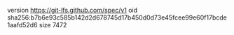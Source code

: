 version https://git-lfs.github.com/spec/v1
oid sha256:b7b6e93c585b142d2d678745d17b450d0d73e45fcee99e60f17bcde1aafd52d6
size 7472
